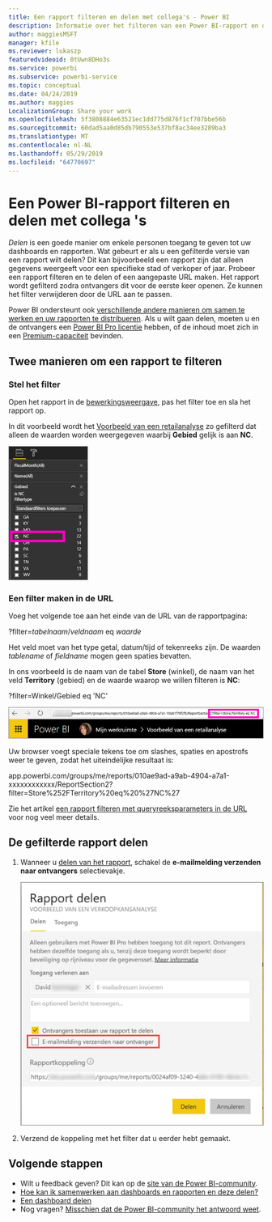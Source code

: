 ```yaml
---
title: Een rapport filteren en delen met collega's - Power BI
description: Informatie over het filteren van een Power BI-rapport en dit delen met collega's binnen uw organisatie.
author: maggiesMSFT
manager: kfile
ms.reviewer: lukaszp
featuredvideoid: 0tUwn8DHo3s
ms.service: powerbi
ms.subservice: powerbi-service
ms.topic: conceptual
ms.date: 04/24/2019
ms.author: maggies
LocalizationGroup: Share your work
ms.openlocfilehash: 5f3808884e63521ec1dd775d876f1cf707bbe56b
ms.sourcegitcommit: 60dad5aa0d85db790553e537bf8ac34ee3289ba3
ms.translationtype: MT
ms.contentlocale: nl-NL
ms.lasthandoff: 05/29/2019
ms.locfileid: "64770697"
---
```

# <a name="filter-a-power-bi-report-and-share-it-with-coworkers"></a>Een Power BI-rapport filteren en delen met collega 's
*Delen* is een goede manier om enkele personen toegang te geven tot uw dashboards en rapporten. Wat gebeurt er als u een gefilterde versie van een rapport wilt delen? Dit kan bijvoorbeeld een rapport zijn dat alleen gegevens weergeeft voor een specifieke stad of verkoper of jaar. Probeer een rapport filteren en te delen of een aangepaste URL maken. Het rapport wordt gefilterd zodra ontvangers dit voor de eerste keer openen. Ze kunnen het filter verwijderen door de URL aan te passen. 

Power BI ondersteunt ook [verschillende andere manieren om samen te werken en uw rapporten te distribueren](service-how-to-collaborate-distribute-dashboards-reports.md). Als u wilt gaan delen, moeten u en de ontvangers een [Power BI Pro licentie](service-features-license-type.md) hebben, of de inhoud moet zich in een [Premium-capaciteit](service-premium-what-is.md) bevinden. 

## <a name="two-ways-to-filter-a-report"></a>Twee manieren om een rapport te filteren

### <a name="set-a-filter"></a>Stel het filter

Open het rapport in de [bewerkingsweergave](consumer/end-user-reading-view.md), pas het filter toe en sla het rapport op.
   
In dit voorbeeld wordt het [Voorbeeld van een retailanalyse](sample-tutorial-connect-to-the-samples.md) zo gefilterd dat alleen de waarden worden weergegeven waarbij **Gebied** gelijk is aan **NC**.
   
![Deelvenster Rapportfilter](media/service-share-reports/power-bi-filter-report2.png)

### <a name="create-a-filter-in-the-url"></a>Een filter maken in de URL

Voeg het volgende toe aan het einde van de URL van de rapportpagina:
   
?filter=*tabelnaam*/*veldnaam* eq *waarde*
   
Het veld moet van het type getal, datum/tijd of tekenreeks zijn. De waarden *tablename* of *fieldname* mogen geen spaties bevatten.
   
In ons voorbeeld is de naam van de tabel **Store** (winkel), de naam van het veld **Territory** (gebied) en de waarde waarop we willen filteren is **NC**:
   
?filter=Winkel/Gebied eq 'NC'
   
![Gefilterde rapport-URL](media/service-share-reports/power-bi-filter-url3.png)
   
Uw browser voegt speciale tekens toe om slashes, spaties en apostrofs weer te geven, zodat het uiteindelijke resultaat is:
   
app.powerbi.com/groups/me/reports/010ae9ad-a9ab-4904-a7a1-xxxxxxxxxxxx/ReportSection2?filter=Store%252FTerritory%20eq%20%27NC%27

Zie het artikel [een rapport filteren met queryreeksparameters in de URL](service-url-filters.md) voor nog veel meer details.

## <a name="share-the-filtered-report"></a>De gefilterde rapport delen

1. Wanneer u [delen van het rapport](service-share-dashboards.md), schakel de **e-mailmelding verzenden naar ontvangers** selectievakje.

    ![Het dialoogvenster Rapport delen](media/service-share-reports/power-bi-share-report-dialog.png)

4. Verzend de koppeling met het filter dat u eerder hebt gemaakt.

## <a name="next-steps"></a>Volgende stappen
* Wilt u feedback geven? Dit kan op de [site van de Power BI-community](https://community.powerbi.com/).
* [Hoe kan ik samenwerken aan dashboards en rapporten en deze delen?](service-how-to-collaborate-distribute-dashboards-reports.md)
* [Een dashboard delen](service-share-dashboards.md)
* Nog vragen? [Misschien dat de Power BI-community het antwoord weet](http://community.powerbi.com/).

